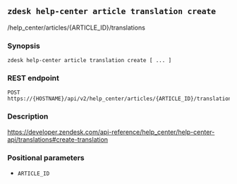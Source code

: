 ## `zdesk help-center article translation create`

/help_center/articles/{ARTICLE_ID}/translations

### Synopsis

    zdesk help-center article translation create [ ... ]

### REST endpoint

    POST https://{HOSTNAME}/api/v2/help_center/articles/{ARTICLE_ID}/translations

### Description

https://developer.zendesk.com/api-reference/help_center/help-center-api/translations#create-translation

### Positional parameters

* `ARTICLE_ID`

